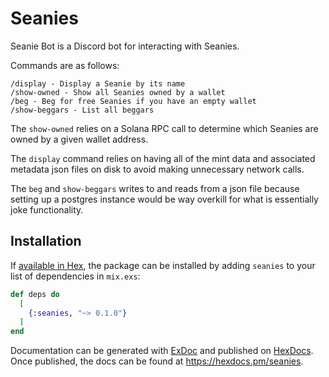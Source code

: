 # Seanies

Seanie Bot is a Discord bot for interacting with Seanies.

Commands are as follows:

```
/display - Display a Seanie by its name
/show-owned - Show all Seanies owned by a wallet
/beg - Beg for free Seanies if you have an empty wallet
/show-beggars - List all beggars
```

The `show-owned` relies on a Solana RPC call to determine which Seanies are owned by a given wallet address.

The `display` command relies on having all of the mint data and associated metadata json files on disk to avoid making unnecessary network calls.

The `beg` and `show-beggars` writes to and reads from a json file because setting up a postgres instance would be way overkill for what is essentially joke functionality.

## Installation

If [available in Hex](https://hex.pm/docs/publish), the package can be installed
by adding `seanies` to your list of dependencies in `mix.exs`:

```elixir
def deps do
  [
    {:seanies, "~> 0.1.0"}
  ]
end
```

Documentation can be generated with [ExDoc](https://github.com/elixir-lang/ex_doc)
and published on [HexDocs](https://hexdocs.pm). Once published, the docs can
be found at <https://hexdocs.pm/seanies>.

